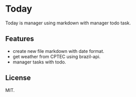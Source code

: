 # Today

Today is manager using markdown with manager todo task.

## Features

- create new file markdown with date format.
- get weather from CPTEC using brazil-api.
- manager tasks with todo.

## License

MIT.
